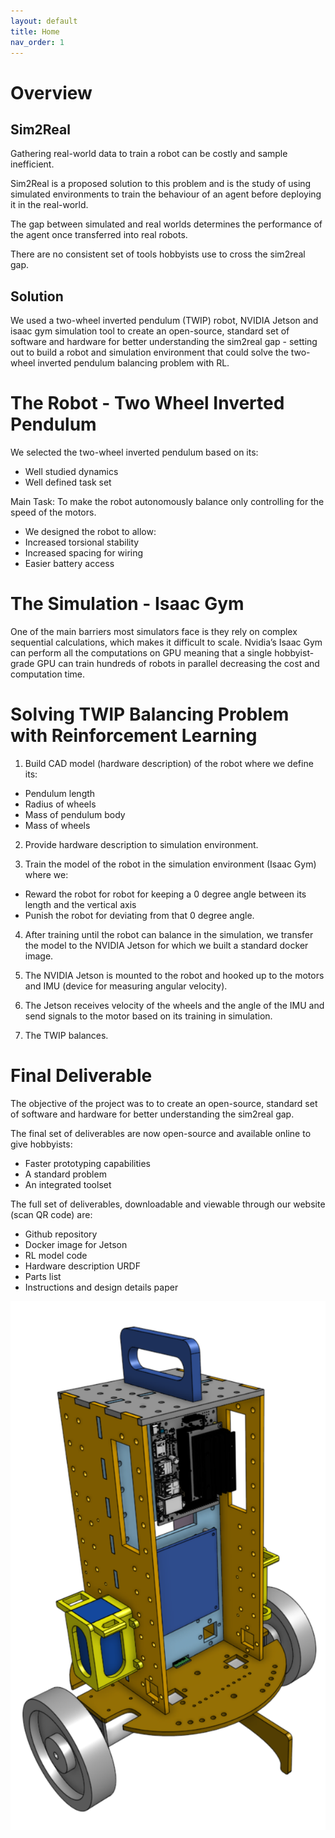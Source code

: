 ```yaml
---
layout: default
title: Home
nav_order: 1
---
```


# Overview

## Sim2Real

Gathering real-world data to train a robot can be costly and sample inefficient.

Sim2Real is a proposed solution to this problem and is the study of using simulated environments to train the behaviour of an agent before deploying it in the real-world.

The gap between simulated and real worlds determines the performance of the agent once transferred into real robots. 

There are no consistent set of tools hobbyists use to cross the sim2real gap.

## Solution

We used a two-wheel inverted pendulum (TWIP) robot, NVIDIA Jetson and isaac gym simulation tool  to create an open-source, standard set of software and hardware for better understanding the sim2real gap - setting out to build a robot and simulation environment that could solve the two-wheel inverted pendulum balancing problem with RL.

# The Robot - Two Wheel Inverted Pendulum

We selected the two-wheel inverted pendulum based on its:

- Well studied dynamics
- Well defined task set

Main Task:
To make the robot autonomously balance only controlling for the speed of the motors.

- We designed the robot to allow:
- Increased torsional stability
- Increased spacing for wiring
- Easier battery access

# The Simulation - Isaac Gym

One of the main barriers most simulators face is they rely on complex sequential calculations, which makes it difficult to scale.
Nvidia’s Isaac Gym can perform all the computations on GPU meaning that a single hobbyist-grade GPU can train hundreds of robots in parallel decreasing the cost and computation time.

# Solving TWIP Balancing Problem with Reinforcement Learning

1. Build CAD model (hardware description) of the robot where we define its:
- Pendulum length
- Radius of wheels
- Mass of pendulum body
- Mass of wheels

2. Provide hardware description to simulation environment.

3. Train the model of the robot in the simulation environment (Isaac Gym) where we:
- Reward the robot for robot for keeping a 0 degree angle between its length and the vertical axis
- Punish the robot for deviating from that 0 degree angle.

4. After training until the robot can balance in the simulation, we transfer the model to the NVIDIA Jetson for which we built a standard docker image.

5. The NVIDIA Jetson is mounted to the robot and hooked up to the motors and IMU (device for measuring angular velocity).

6.  The Jetson receives velocity of the wheels and the angle of the IMU and send signals to the motor based on its training in simulation.

7. The TWIP balances.

# Final Deliverable

The objective of the project was to  to create an open-source, standard set of software and hardware for better understanding the sim2real gap.

The final set of deliverables are now open-source and available online to give hobbyists:

- Faster prototyping capabilities
- A standard problem
- An integrated toolset

The full set of deliverables, downloadable and viewable through our website (scan QR code) are:

- Github repository
- Docker image for Jetson
- RL model code
- Hardware description URDF
- Parts list
- Instructions and design details paper




![CAD](resources/images/TWIP_CAD.png)

<!-- ## Welcome to GitHub Pages

You can use the [editor on GitHub](https://github.com/jonah-gourlay44/gym2real/edit/gh-pages/index.md) to maintain and preview the content for your website in Markdown files.

Whenever you commit to this repository, GitHub Pages will run [Jekyll](https://jekyllrb.com/) to rebuild the pages in your site, from the content in your Markdown files.

### Markdown

Markdown is a lightweight and easy-to-use syntax for styling your writing. It includes conventions for

```markdown
Syntax highlighted code block

# Header 1
## Header 2
### Header 3

- Bulleted
- List

1. Numbered
2. List

**Bold** and _Italic_ and `Code` text

[Link](url) and ![Image](src)
```

For more details see [Basic writing and formatting syntax](https://docs.github.com/en/github/writing-on-github/getting-started-with-writing-and-formatting-on-github/basic-writing-and-formatting-syntax).

### Jekyll Themes

Your Pages site will use the layout and styles from the Jekyll theme you have selected in your [repository settings](https://github.com/jonah-gourlay44/gym2real/settings/pages). The name of this theme is saved in the Jekyll `_config.yml` configuration file.

### Support or Contact

Having trouble with Pages? Check out our [documentation](https://docs.github.com/categories/github-pages-basics/) or [contact support](https://support.github.com/contact) and we’ll help you sort it out. -->
